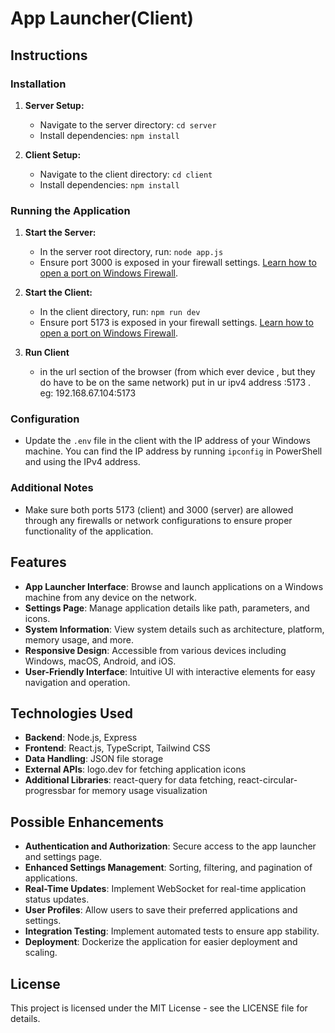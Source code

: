 # App Launcher(Client)

## Instructions

### Installation

1. **Server Setup:**
   - Navigate to the server directory: `cd server`
   - Install dependencies: `npm install`

2. **Client Setup:**
   - Navigate to the client directory: `cd client`
   - Install dependencies: `npm install`

### Running the Application

1. **Start the Server:**
   - In the server root directory, run: `node app.js`
   - Ensure port 3000 is exposed in your firewall settings. [Learn how to open a port on Windows Firewall](https://www.howtogeek.com/394735/how-do-i-open-a-port-on-windows-firewall/).

2. **Start the Client:**
   - In the client directory, run: `npm run dev`
   - Ensure port 5173 is exposed in your firewall settings. [Learn how to open a port on Windows Firewall](https://www.howtogeek.com/394735/how-do-i-open-a-port-on-windows-firewall/).
     
3. **Run Client**
   - in the url section of the browser (from which ever device , but they do have to be on the same network) put in ur ipv4 address :5173 . eg: 192.168.67.104:5173 


### Configuration

- Update the `.env` file in the client with the IP address of your Windows machine. You can find the IP address by running `ipconfig` in PowerShell and using the IPv4 address.

### Additional Notes

- Make sure both ports 5173 (client) and 3000 (server) are allowed through any firewalls or network configurations to ensure proper functionality of the application.

## Features

- **App Launcher Interface**: Browse and launch applications on a Windows machine from any device on the network.
- **Settings Page**: Manage application details like path, parameters, and icons.
- **System Information**: View system details such as architecture, platform, memory usage, and more.
- **Responsive Design**: Accessible from various devices including Windows, macOS, Android, and iOS.
- **User-Friendly Interface**: Intuitive UI with interactive elements for easy navigation and operation.

## Technologies Used

- **Backend**: Node.js, Express
- **Frontend**: React.js, TypeScript, Tailwind CSS
- **Data Handling**: JSON file storage
- **External APIs**: logo.dev for fetching application icons
- **Additional Libraries**: react-query for data fetching, react-circular-progressbar for memory usage visualization

## Possible Enhancements

- **Authentication and Authorization**: Secure access to the app launcher and settings page.
- **Enhanced Settings Management**: Sorting, filtering, and pagination of applications.
- **Real-Time Updates**: Implement WebSocket for real-time application status updates.
- **User Profiles**: Allow users to save their preferred applications and settings.
- **Integration Testing**: Implement automated tests to ensure app stability.
- **Deployment**: Dockerize the application for easier deployment and scaling.

## License

This project is licensed under the MIT License - see the LICENSE file for details.

